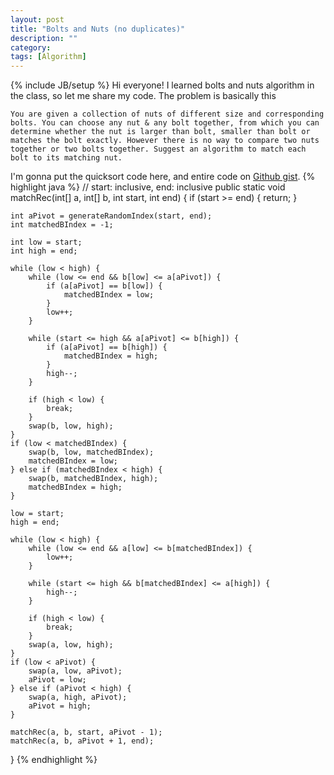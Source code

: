 ```yaml
---
layout: post
title: "Bolts and Nuts (no duplicates)"
description: ""
category: 
tags: [Algorithm]
---
```

{% include JB/setup %}
Hi everyone! I learned bolts and nuts algorithm in the class, so let me share my code.
The problem is basically this

	You are given a collection of nuts of different size and corresponding bolts. You can choose any nut & any bolt together, from which you can determine whether the nut is larger than bolt, smaller than bolt or matches the bolt exactly. However there is no way to compare two nuts together or two bolts together. Suggest an algorithm to match each bolt to its matching nut.

I'm gonna put the quicksort code here, and entire code on [Github gist](https://gist.github.com/1kohei1/16a00108e9cc539087b0).
{% highlight java %}
// start: inclusive, end: inclusive
public static void matchRec(int[] a, int[] b, int start, int end) {
	if (start >= end) {
		return;
	}
	
	int aPivot = generateRandomIndex(start, end);
	int matchedBIndex = -1;
	
	int low = start;
	int high = end;
	
	while (low < high) {
		while (low <= end && b[low] <= a[aPivot]) {
			if (a[aPivot] == b[low]) {
				matchedBIndex = low;
			}
			low++;
		}
		
		while (start <= high && a[aPivot] <= b[high]) {
			if (a[aPivot] == b[high]) {
				matchedBIndex = high;
			}
			high--;
		}
		
		if (high < low) {
			break;
		}
		swap(b, low, high);
	}
	if (low < matchedBIndex) {
		swap(b, low, matchedBIndex);
		matchedBIndex = low;
	} else if (matchedBIndex < high) {
		swap(b, matchedBIndex, high);
		matchedBIndex = high;
	}
	
	low = start;
	high = end;
	
	while (low < high) {
		while (low <= end && a[low] <= b[matchedBIndex]) {
			low++;
		}
		
		while (start <= high && b[matchedBIndex] <= a[high]) {
			high--;
		}
		
		if (high < low) {
			break;
		}
		swap(a, low, high);
	}
	if (low < aPivot) {
		swap(a, low, aPivot);
		aPivot = low;
	} else if (aPivot < high) {
		swap(a, high, aPivot);
		aPivot = high;
	}
	
	matchRec(a, b, start, aPivot - 1);
	matchRec(a, b, aPivot + 1, end);		
}
{% endhighlight %}